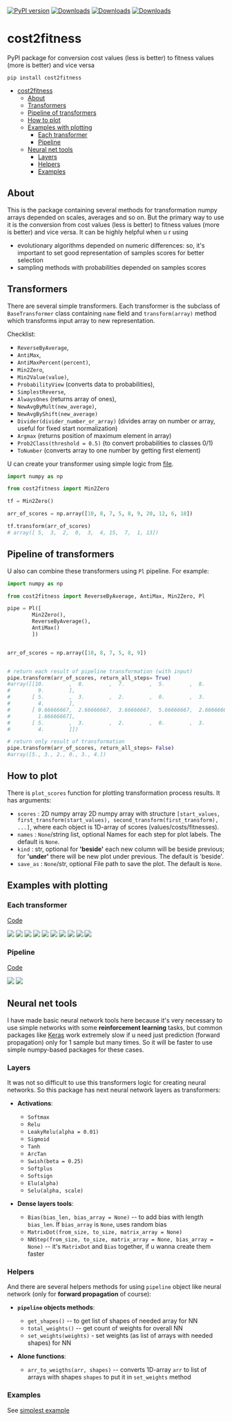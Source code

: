 [![PyPI
version](https://badge.fury.io/py/cost2fitness.svg)](https://pypi.org/project/cost2fitness/)
[![Downloads](https://pepy.tech/badge/cost2fitness)](https://pepy.tech/project/cost2fitness)
[![Downloads](https://pepy.tech/badge/cost2fitness/month)](https://pepy.tech/project/cost2fitness)
[![Downloads](https://pepy.tech/badge/cost2fitness/week)](https://pepy.tech/project/cost2fitness)

# cost2fitness

PyPI package for conversion cost values (less is better) to fitness values (more is better) and vice versa

```
pip install cost2fitness
```

- [cost2fitness](#cost2fitness)
  - [About](#about)
  - [Transformers](#transformers)
  - [Pipeline of transformers](#pipeline-of-transformers)
  - [How to plot](#how-to-plot)
  - [Examples with plotting](#examples-with-plotting)
    - [Each transformer](#each-transformer)
    - [Pipeline](#pipeline)
  - [Neural net tools](#neural-net-tools)
    - [Layers](#layers)
    - [Helpers](#helpers)
    - [Examples](#examples)

## About

This is the package containing several methods for transformation numpy arrays depended on scales, averages and so on. But the primary way to use it is the conversion from cost values (less is better) to fitness values (more is better) and vice versa. It can be highly helpful when u r using 

* evolutionary algorithms depended on numeric differences: so, it's important to set good representation of samples scores for better selection
* sampling methods with probabilities depended on samples scores 

## Transformers

There are several simple transformers. Each transformer is the subclass of `BaseTransformer` class containing `name` field and `transform(array)` method which transforms input array to new representation. 

Checklist:

* `ReverseByAverage`, 
* `AntiMax`, 
* `AntiMaxPercent(percent)`, 
* `Min2Zero`, 
* `Min2Value(value)`, 
* `ProbabilityView` (converts data to probabilities), 
* `SimplestReverse`, 
* `AlwaysOnes` (returns array of ones), 
* `NewAvgByMult(new_average)`,
* `NewAvgByShift(new_average)`
* `Divider(divider_number_or_array)` (divides array on number or array, useful for fixed start normalization)
* `Argmax` (returns position of maximum element in array)
* `Prob2Class(threshold = 0.5)` (to convert probabilities to classes 0/1)
* `ToNumber` (converts array to one number by getting first element)

U can create your transformer using simple logic from [file](cost2fitness/transformers.py).

```python
import numpy as np 

from cost2fitness import Min2Zero

tf = Min2Zero()

arr_of_scores = np.array([10, 8, 7, 5, 8, 9, 20, 12, 6, 18])

tf.transform(arr_of_scores)
# array([ 5,  3,  2,  0,  3,  4, 15,  7,  1, 13])
```

## Pipeline of transformers

U also can combine these transformers using `Pl` pipeline. For example:

```python
import numpy as np 

from cost2fitness import ReverseByAverage, AntiMax, Min2Zero, Pl

pipe = Pl([
        Min2Zero(),
        ReverseByAverage(),
        AntiMax()        
        ])


arr_of_scores = np.array([10, 8, 7, 5, 8, 9])


# return each result of pipeline transformation (with input)
pipe.transform(arr_of_scores, return_all_steps= True)
#array([[10.        ,  8.        ,  7.        ,  5.        ,  8.        ,
#         9.        ],
#       [ 5.        ,  3.        ,  2.        ,  0.        ,  3.        ,
#         4.        ],
#       [ 0.66666667,  2.66666667,  3.66666667,  5.66666667,  2.66666667,
#         1.66666667],
#       [ 5.        ,  3.        ,  2.        ,  0.        ,  3.        ,
#         4.        ]])

# return only result of transformation
pipe.transform(arr_of_scores, return_all_steps= False)
#array([5., 3., 2., 0., 3., 4.])

```

## How to plot

There is `plot_scores` function for plotting transformation process results. It has arguments:

* `scores` : 2D numpy array
       2D numpy array with structure `[start_values, first_transform(start_values), second_transform(first_transform), ...]`, where each object is 1D-array of scores (values/costs/fitnesses).
* `names` : `None`/string list, optional
        Names for each step for plot labels. The default is `None`.
* `kind` : str, optional
        for **'beside'** each new column will be beside previous; for **'under'** there will be new plot under previous. The default is 'beside'.
* `save_as` : `None`/str, optional
        File path to save the plot. The default is `None`.

## Examples with plotting

### Each transformer

[Code](tests/tf_for_readme.py)

![](tests/Simplest%20reverse%20example.png)
![](tests/Shifted%20new%20average%20=%205%20example.png)
![](tests/Reverse%20by%20average%20example.png)
![](tests/Prob.%20view%20example.png)
![](tests/Multiple%20new%20average%20=%205%20example.png)
![](tests/Min%20to%20zero%20example.png)
![](tests/Min%20to%20value%20=%202%20example.png)
![](tests/AntiMax%20with%20percent%20=%200.5%20example.png)
![](tests/AntiMax%20example.png)
![](tests/Always%20ones%20example.png)

### Pipeline
[Code](tests/simple_pipe.py)

![](tests/pipe_example_beside.png)
![](tests/pipe_example_under.png)


## Neural net tools

I have made basic neural network tools here because it's very necessary to use simple networks with some **reinforcement learning** tasks, but common packages like [Keras](https://keras.io) work extremely slow if u need just prediction (forward propagation) only for 1 sample but many times. So it will be faster to use simple numpy-based packages for these cases.


### Layers

It was not so difficult to use this transformers logic for creating neural networks. So this package has next neural network layers as transformers:

* **Activations**:
  * `Softmax`
  * `Relu`
  * `LeakyRelu(alpha = 0.01)`
  * `Sigmoid`
  * `Tanh`
  * `ArcTan`
  * `Swish(beta = 0.25)`
  * `Softplus`
  * `Softsign`
  * `Elu(alpha)`
  * `Selu(alpha, scale)`

* **Dense layers tools**:
  * `Bias(bias_len, bias_array = None)` -- to add bias with length `bias_len`. If `bias_array` is `None`, uses random bias
  * `MatrixDot(from_size, to_size, matrix_array = None)`
  * `NNStep(from_size, to_size, matrix_array = None, bias_array = None)` -- it's `MatrixDot` and `Bias` together, if u wanna create them faster

### Helpers

And there are several helpers methods for using `pipeline` object like neural network (only for **forward propagation** of course):

* **`pipeline` objects methods**:
  * `get_shapes()` -- to get list of shapes of needed array for NN
  * `total_weights()` -- get count of weights for overall NN
  * `set_weights(weights)` - set weights (as list of arrays with needed shapes) for NN

* **Alone functions**:
  * `arr_to_weigths(arr, shapes)` -- converts 1D-array `arr` to list of arrays with shapes `shapes` to put it in `set_weights` method

### Examples

See [simplest example](tests/compare_NN.py)







